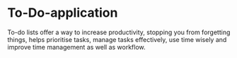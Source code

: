 # To-Do-application
To-do lists offer a way to increase productivity, stopping you from forgetting things, helps prioritise tasks, manage tasks effectively, use time wisely and improve time management as well as workflow.
